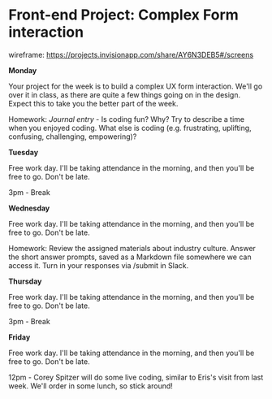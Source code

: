 # Front-end Project: Complex Form interaction

wireframe: https://projects.invisionapp.com/share/AY6N3DEB5#/screens

__Monday__

Your project for the week is to build a complex UX form interaction. We'll go over it in class, as there are quite a few things going on in the design. Expect this to take you the better part of the week. 

Homework: *Journal entry* - Is coding fun? Why? Try to describe a time when you enjoyed coding. What else is coding (e.g. frustrating, uplifting, confusing, challenging, empowering)?

__Tuesday__

Free work day. I'll be taking attendance in the morning, and then you'll be free to go. Don't be late.

3pm - Break

__Wednesday__

Free work day. I'll be taking attendance in the morning, and then you'll be free to go. Don't be late.

Homework: Review the assigned materials about industry culture. Answer the short answer prompts, saved as a Markdown file somewhere we can access it. Turn in your responses via /submit in Slack.

__Thursday__

Free work day. I'll be taking attendance in the morning, and then you'll be free to go. Don't be late.

3pm - Break

__Friday__

Free work day. I'll be taking attendance in the morning, and then you'll be free to go. Don't be late.

12pm - Corey Spitzer will do some live coding, similar to Eris's visit from last week. We'll order in some lunch, so stick around!
